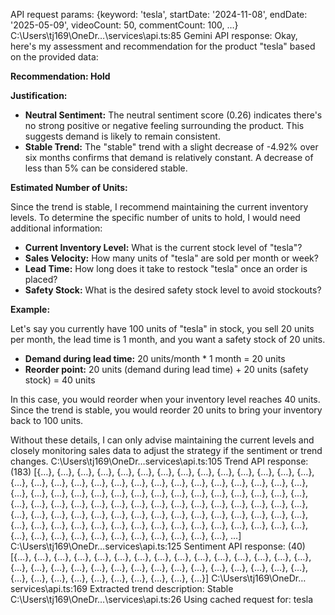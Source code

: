 API request params: 
{keyword: 'tesla', startDate: '2024-11-08', endDate: '2025-05-09', videoCount: 50, commentCount: 100, …}
C:\Users\tj169\OneDr…\services\api.ts:85 Gemini API response: Okay, here's my assessment and recommendation for the product "tesla" based on the provided data:

**Recommendation: Hold**

**Justification:**

*   **Neutral Sentiment:** The neutral sentiment score (0.26) indicates there's no strong positive or negative feeling surrounding the product. This suggests demand is likely to remain consistent.
*   **Stable Trend:** The "stable" trend with a slight decrease of -4.92% over six months confirms that demand is relatively constant. A decrease of less than 5% can be considered stable.

**Estimated Number of Units:**

Since the trend is stable, I recommend maintaining the current inventory levels. To determine the specific number of units to hold, I would need additional information:

*   **Current Inventory Level:** What is the current stock level of "tesla"?
*   **Sales Velocity:** How many units of "tesla" are sold per month or week?
*   **Lead Time:** How long does it take to restock "tesla" once an order is placed?
*   **Safety Stock:** What is the desired safety stock level to avoid stockouts?

**Example:**

Let's say you currently have 100 units of "tesla" in stock, you sell 20 units per month, the lead time is 1 month, and you want a safety stock of 20 units.

*   **Demand during lead time:** 20 units/month * 1 month = 20 units
*   **Reorder point:** 20 units (demand during lead time) + 20 units (safety stock) = 40 units

In this case, you would reorder when your inventory level reaches 40 units. Since the trend is stable, you would reorder 20 units to bring your inventory back to 100 units.

Without these details, I can only advise maintaining the current levels and closely monitoring sales data to adjust the strategy if the sentiment or trend changes.
C:\Users\tj169\OneDr…services\api.ts:105 Trend API response: 
(183) [{…}, {…}, {…}, {…}, {…}, {…}, {…}, {…}, {…}, {…}, {…}, {…}, {…}, {…}, {…}, {…}, {…}, {…}, {…}, {…}, {…}, {…}, {…}, {…}, {…}, {…}, {…}, {…}, {…}, {…}, {…}, {…}, {…}, {…}, {…}, {…}, {…}, {…}, {…}, {…}, {…}, {…}, {…}, {…}, {…}, {…}, {…}, {…}, {…}, {…}, {…}, {…}, {…}, {…}, {…}, {…}, {…}, {…}, {…}, {…}, {…}, {…}, {…}, {…}, {…}, {…}, {…}, {…}, {…}, {…}, {…}, {…}, {…}, {…}, {…}, {…}, {…}, {…}, {…}, {…}, {…}, {…}, {…}, {…}, {…}, {…}, {…}, {…}, {…}, {…}, {…}, {…}, {…}, {…}, {…}, {…}, {…}, {…}, {…}, {…}, …]
C:\Users\tj169\OneDr…services\api.ts:125 Sentiment API response: 
(40) [{…}, {…}, {…}, {…}, {…}, {…}, {…}, {…}, {…}, {…}, {…}, {…}, {…}, {…}, {…}, {…}, {…}, {…}, {…}, {…}, {…}, {…}, {…}, {…}, {…}, {…}, {…}, {…}, {…}, {…}, {…}, {…}, {…}, {…}, {…}, {…}, {…}, {…}, {…}, {…}]
C:\Users\tj169\OneDr…services\api.ts:169 Extracted trend description: Stable
C:\Users\tj169\OneDr…\services\api.ts:26 Using cached request for: tesla